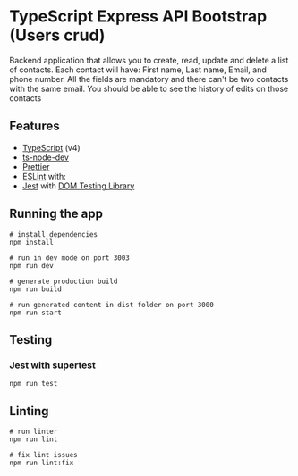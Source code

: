 # TypeScript Express API Bootstrap (Users crud)

Backend application that allows you to create, read, update and delete a list of contacts. Each contact will have: First name, Last name, Email, and phone number. All the fields are mandatory and there can't be two contacts with the same email. You should be able to see the history of edits on those contacts

## Features

- [TypeScript](https://www.typescriptlang.org/) (v4)
- [ts-node-dev](https://github.com/wclr/ts-node-dev)
- [Prettier](https://prettier.io/)
- [ESLint](https://eslint.org/) with:
- [Jest](https://jestjs.io) with [DOM Testing Library](https://testing-library.com/docs/dom-testing-library/intro)

## Running the app

```
# install dependencies
npm install

# run in dev mode on port 3003
npm run dev

# generate production build
npm run build

# run generated content in dist folder on port 3000
npm run start
```

## Testing

### Jest with supertest

```
npm run test
```

## Linting

```
# run linter
npm run lint

# fix lint issues
npm run lint:fix
```
